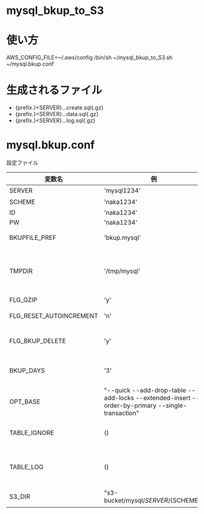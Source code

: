 mysql_bkup_to_S3
================

# 使い方
AWS_CONFIG_FILE=~/.aws/config /bin/sh ~/mysql_bkup_to_S3.sh ~/mysql.bkup.conf

# 生成されるファイル

* {prefix.}<SERVER}.<SCHEME>.<YMDHIS>.create.sql{.gz}
* {prefix.}<SERVER}.<SCHEME>.<YMDHIS>.data.sql{.gz}
* {prefix.}<SERVER}.<SCHEME>.<YMDHIS>.log.sql{.gz}

# mysql.bkup.conf
設定ファイル

| 変数名                  | 例           | 用途 |
| ----------------------- | ------------ | ---- |
| SERVER                  | 'mysql1234'  | mysqlサーバ |
| SCHEME                  | 'naka1234'   | db名 |
| ID                      | 'naka1234'   | id   |
| PW                      | 'naka1234'   | pw   |
| BKUPFILE_PREF           | 'bkup.mysql' | ファイル名のプリフィックス |
| TMPDIR                  | '/tmp/mysql' | dumpデータを置く場所。このディレクトリ配下に${SERVER}/${SCHEME}が作られる |
| FLG_GZIP                | 'y'          | gzip圧縮(y,n) |
| FLG_RESET_AUTOINCREMENT | 'n'          | auto incrementをリセットする(y,n) |
| FLG_BKUP_DELETE         | 'y'          | ローカルに出力したdumpデータを削除するか |
| BKUP_DAYS               | '3'          | 指定した日を経過したdumpデータが消える   |
| OPT_BASE                | "--quick --add-drop-table --add-locks --extended-insert --order-by-primary --single-transaction" | お好みで |
| TABLE_IGNORE            | ()           | リスト形式でデータダンプを行わないテーブルを指定 |
| TABLE_LOG               | ()           | ここに指定したテーブルはlog.sqlに別途データダンプされます |
| S3_DIR                  | "s3-bucket/mysql/${SERVER}/${SCHEME}" | S3のバケットを指定 |

